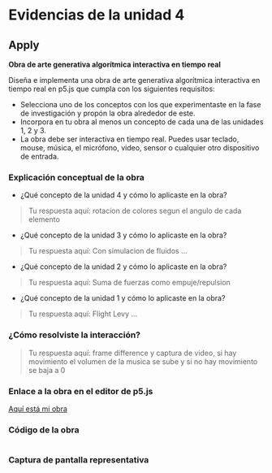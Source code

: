 # Evidencias de la unidad 4

## Apply 

**Obra de arte generativa algorítmica interactiva en tiempo real**

Diseña e implementa una obra de arte generativa algorítmica interactiva en tiempo real en p5.js que cumpla con los siguientes requisitos:

- Selecciona uno de los conceptos con los que experimentaste en la fase de investigación y propón la obra alrededor de este.
- Incorpora en tu obra al menos un concepto de cada una de las unidades 1, 2 y 3.
- La obra debe ser interactiva en tiempo real. Puedes usar teclado, mouse, música, el micrófono, video, sensor o cualquier otro dispositivo de entrada.

### Explicación conceptual de la obra

* ¿Qué concepto de la unidad 4 y cómo lo aplicaste en la obra?
> Tu respuesta aquí:
> rotacion de colores segun el angulo de cada elemento

* ¿Qué concepto de la unidad 3 y cómo lo aplicaste en la obra?
> Tu respuesta aquí:
> Con simulacion de fluidos ...

* ¿Qué concepto de la unidad 2 y cómo lo aplicaste en la obra?
> Tu respuesta aquí:
> Suma de fuerzas como empuje/repulsion

* ¿Qué concepto de la unidad 1 y cómo lo aplicaste en la obra?
> Tu respuesta aquí:
> Flight Levy ...

### ¿Cómo resolviste la interacción?
> Tu respuesta aquí:
> frame difference y captura de video, si hay movimiento el volumen de la musica se sube y si no hay movimiento se baja a 0

### Enlace a la obra en el editor de p5.js

[Aquí está mi obra](URL)

### Código de la obra 

``` js

```

### Captura de pantalla representativa









